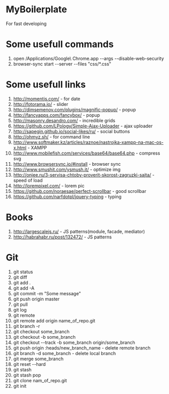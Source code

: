 # MyBoilerplate
For fast developing


# Some usefull commands
1. open /Applications/Google\ Chrome.app --args --disable-web-security
2. browser-sync start --server --files "css/*.css"


# Some usefull links
1. http://momentjs.com/ - for date
2. http://fotorama.io/ - slider
3. http://dimsemenov.com/plugins/magnific-popup/ - popup
4. http://fancyapps.com/fancybox/ - popup
5. http://masonry.desandro.com/ - incredible grids
6. https://github.com/LPology/Simple-Ajax-Uploader - ajax uploader
7. http://sapegin.github.io/social-likes/ru/ - social buttons
8. http://ohmyz.sh/ - for command line
9. http://www.softmaker.kz/articles/raznoe/nastrojka-xampp-na-mac-os-x.html - XAMPP
10. http://www.mobilefish.com/services/base64/base64.php - compress svg
11. http://www.browsersync.io/#install - browser sync
12. http://www.smushit.com/ysmush.it/ - optimize img
13. http://onjee.ru/3-servisa-chtoby-proverit-skorost-zagruzki-sajta/ - speed of load
14. http://lorempixel.com/ - lorem pic
15. https://github.com/noraesae/perfect-scrollbar - good scrollbar
16. https://github.com/narfdotpl/jquery-typing - typing


# Books
1. http://largescalejs.ru/ - JS patterns(module, facade, mediator)
2. http://habrahabr.ru/post/132472/ - JS patterns


# Git
1. git status
2. git diff
3. git add .
4. git add -A
5. git commit -m "Some message"
6. git push origin master
7. git pull
8. git log
9. git remote
10. git remote add origin name_of_repo.git
11. git branch -r
12. git checkout some_branch
13. git checkout -b some_branch
14. git checkout --track -b some_branch origin/some_branch
15. git push origin :heads/new_branch_name - delete remote branch
16. git branch -d some_branch - delete local branch
17. git merge some_branch
18. git reset --hard
19. git stash
20. git stash pop
21. git clone nam_of_repo.git
22. git init
